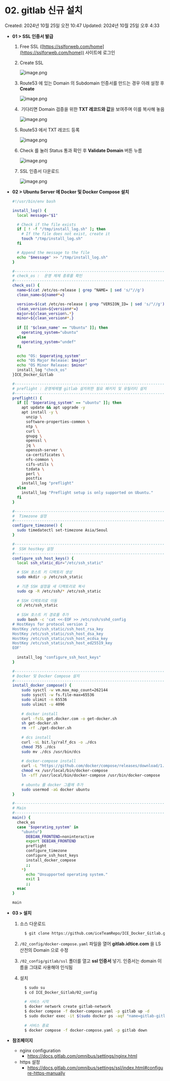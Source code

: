# 02. gitlab 신규 설치

Created: 2024년 10월 25일 오전 10:47
Updated: 2024년 10월 25일 오후 4:33

- **01 > SSL 인증서 발급**
    1. Free SSL ([https://sslforweb.com/home](https://sslforweb.com/home)) 사이트에 로그인
    2. Create SSL
        
        ![image.png](/pictures/image.png)
        
    3. Route53 에 있는 Domain 의 Subdomain 인증서를 만드는 경우 아래 설정 후 **Create**
        
        ![image.png](/pictures/image%201.png)
        
    4.  기다리면 Domain 검증을 위한 **TXT 레코드와 값**을 보여주며 이를 복사해 놓음
        
        ![image.png](/pictures/image%202.png)
        
    5. Route53 에서 TXT 레코드 등록
        
        ![image.png](/pictures/image%203.png)
        
    6. Check 를 눌러 Status 통과 확인 후 **Validate Domain** 버튼 누름
        
        ![image.png](/pictures/image%204.png)
        
    7. SSL 인증서 다운로드
        
        ![image.png](/pictures/image%205.png)
        
    
- **02 > Ubuntu Server 에 Docker 및 Docker Compose 설치**
    
    ```bash
    #!/usr/bin/env bash
    
    install_log() {
      local message="$1"
    
      # Check if the file exists
      if [ ! -f "/tmp/install_log.sh" ]; then
        # If the file does not exist, create it
        touch "/tmp/install_log.sh"
      fi
    
      # Append the message to the file
      echo "$message" >> "/tmp/install_log.sh"
    }
    
    #----------------------------------------------------------------------
    # check_os :  운영 체제 종류를 확인
    #----------------------------------------------------------------------
    check_os() {
      name=$(cat /etc/os-release | grep ^NAME= | sed 's/"//g')
      clean_name=${name#*=}
    
      version=$(cat /etc/os-release | grep ^VERSION_ID= | sed 's/"//g')
      clean_version=${version#*=}
      major=${clean_version%.*}
      minor=${clean_version#*.}
      
      if [[ "$clean_name" == "Ubuntu" ]]; then
        operating_system="ubuntu"
      else
        operating_system="undef"
      fi
    
      echo "OS: $operating_system"
      echo "OS Major Release: $major"
      echo "OS Minor Release: $minor"
      install_log "check_os"
    }ICE_Docker_Gitlab
    
    #----------------------------------------------------------------------
    # preflight : 운영체제별 gitlab 설치위한 필요 패키지 및 유틸리티 설치
    #----------------------------------------------------------------------
    preflight() {
      if [[ "$operating_system" == "ubuntu" ]]; then
        apt update && apt upgrade -y
        apt install -y \
          unzip \
          software-properties-common \
          ntp \
          curl \
          gnupg \
          openssl \
          jq \
          openssh-server \
          ca-certificates \
          nfs-common \
          cifs-utils \
          tzdata \
          perl \
          postfix
        install_log "preflight"
      else
        install_log "Preflight setup is only supported on Ubuntu."
      fi
    }
    
    #----------------------------------------------------------------------
    #  Timezone 설정
    #----------------------------------------------------------------------
    configure_timezone() {
      sudo timedatectl set-timezone Asia/Seoul
    }
    
    #----------------------------------------------------------------------
    #  SSH hostkey 설정
    #----------------------------------------------------------------------
    configure_ssh_host_keys() {
      local ssh_static_dir="/etc/ssh_static"
    
      # SSH 호스트 키 디렉토리 생성
      sudo mkdir -p /etc/ssh_static
      
      # 기존 SSH 설정을 새 디렉토리로 복사
      sudo cp -R /etc/ssh/* /etc/ssh_static
      
      # SSH 디렉토리로 이동
      cd /etc/ssh_static
      
      # SSH 호스트 키 경로를 추가 
      sudo bash -c 'cat <<-EOF >> /etc/ssh/sshd_config
    # HostKeys for protocol version 2
    HostKey /etc/ssh_static/ssh_host_rsa_key
    HostKey /etc/ssh_static/ssh_host_dsa_key
    HostKey /etc/ssh_static/ssh_host_ecdsa_key
    HostKey /etc/ssh_static/ssh_host_ed25519_key
    EOF'
      
      install_log "configure_ssh_host_keys"
    }
    
    #----------------------------------------------------------------------
    # Docker 및 Docker Compose 설치
    #----------------------------------------------------------------------
    install_docker_compose() {
    	sudo sysctl -w vm.max_map_count=262144
    	sudo sysctl -w fs.file-max=65536
    	sudo ulimit -n 65536
    	sudo ulimit -u 4096
    	
    	# docker install
    	curl -fsSL get.docker.com -o get-docker.sh
    	sh get-docker.sh
    	rm -rf ./get-docker.sh
    	
    	# dcs install
    	curl -sL bit.ly/ralf_dcs -o ./dcs
    	chmod 755 ./dcs
    	sudo mv ./dcs /usr/bin/dcs
    	
    	# docker-compose install
    	curl -L "https://github.com/docker/compose/releases/download/1.24.0/docker-compose-$(uname -s)-$(uname -m)" -o /usr/local/bin/docker-compose
    	chmod +x /usr/local/bin/docker-compose
    	ln -sfT /usr/local/bin/docker-compose /usr/bin/docker-compose
    	
    	# ubuntu 를 docker 그룹에 추가
    	sudo usermod -aG docker ubuntu
    }
    
    #----------------------------------------------------------------------
    # Main
    #----------------------------------------------------------------------
    main() {
      check_os
      case "$operating_system" in
        "ubuntu")
          DEBIAN_FRONTEND=noninteractive
          export DEBIAN_FRONTEND 
          preflight
          configure_timezone
          configure_ssh_host_keys 
          install_docker_compose
          ;;
        *)
          echo "Unsupported operating system."
          exit 1
          ;;
      esac
    }
    
    main
    ```
    
- **03 > 설치**
    1. 소스 다운로드
        
        ```bash
          $ git clone https://github.com/iceTeamRepo/ICE_Docker_Gitlab.git
        ```
        
    2. `/02_config/docker-compose.yaml` 파일을 열어 **gitlab.idtice.com** 을 LS산전의 Domain 으로 수정 
    3. `/02_config/gitlab/ssl` 폴더를 열고 **ssl 인증서** 넣기. 인증서는 domain 이름을 그대로 사용해야 인식됨
    4. 설치
        
        ```bash
          $ sudo su
          $ cd ICE_Docker_Gitlab/02_config
          
          # 서비스 시작
          $ docker network create gitlab-network
          $ docker compose -f docker-compose.yaml -p gitlab up -d
          $ sudo docker exec -it $(sudo docker ps -aqf "name=gitlab-gitlab-1") grep 'Password:' /etc/gitlab/initial_root_password
          
          # 서비스 종료
          $ docker compose -f docker-compose.yaml -p gitlab down
        ```
- **참조페이지**

  - nginx configuration
    - https://docs.gitlab.com/omnibus/settings/nginx.html
  - https 설정
    - https://docs.gitlab.com/omnibus/settings/ssl/index.html#configure-https-manually